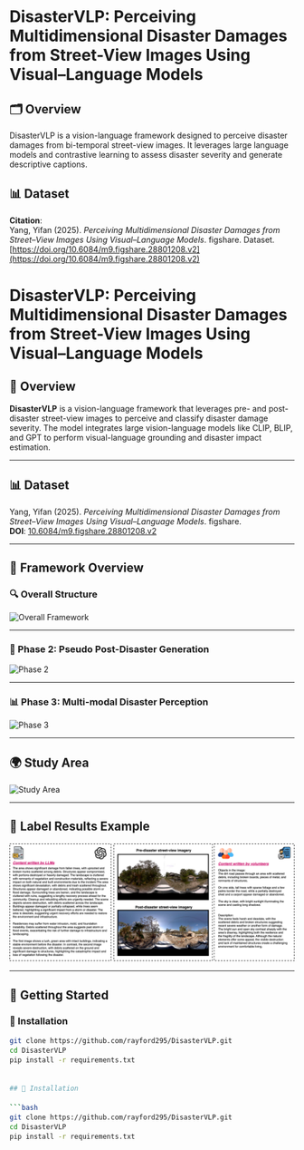 # DisasterVLP: Perceiving Multidimensional Disaster Damages from Street-View Images Using Visual–Language Models

## 🗂 Overview
DisasterVLP is a vision-language framework designed to perceive disaster damages from bi-temporal street-view images. It leverages large language models and contrastive learning to assess disaster severity and generate descriptive captions.

## 📊 Dataset
**Citation**:  
Yang, Yifan (2025). *Perceiving Multidimensional Disaster Damages from Street–View Images Using Visual–Language Models*. figshare. Dataset.  
[https://doi.org/10.6084/m9.figshare.28801208.v2](https://doi.org/10.6084/m9.figshare.28801208.v2)
# DisasterVLP: Perceiving Multidimensional Disaster Damages from Street-View Images Using Visual–Language Models

## 🧠 Overview
**DisasterVLP** is a vision-language framework that leverages pre- and post-disaster street-view images to perceive and classify disaster damage severity. The model integrates large vision-language models like CLIP, BLIP, and GPT to perform visual-language grounding and disaster impact estimation.

---

## 📊 Dataset

Yang, Yifan (2025). *Perceiving Multidimensional Disaster Damages from Street–View Images Using Visual–Language Models*. figshare.  
**DOI**: [10.6084/m9.figshare.28801208.v2](https://doi.org/10.6084/m9.figshare.28801208.v2)

---

## 🧱 Framework Overview

### 🔍 Overall Structure
![Overall Framework](figure/overall%20framework.drawio.png)

---

### 🔬 Phase 2: Pseudo Post-Disaster Generation
![Phase 2](figure/phase2.drawio.png)

---

### 📊 Phase 3: Multi-modal Disaster Perception
![Phase 3](figure/phase3.drawio.png)

---

## 🌍 Study Area

![Study Area](figure/llm_studyarea.drawio%20(1).png)

---

## 🧪 Label Results Example

![Label Result](figure/label%20result.drawio.png)

---

## 🚀 Getting Started

### 🔧 Installation

```bash
git clone https://github.com/rayford295/DisasterVLP.git
cd DisasterVLP
pip install -r requirements.txt


## 🔧 Installation

```bash
git clone https://github.com/rayford295/DisasterVLP.git
cd DisasterVLP
pip install -r requirements.txt
